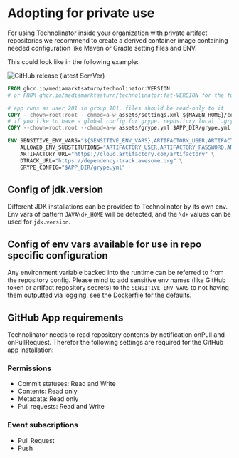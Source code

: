 # Adopting for private use

For using Technolinator inside your organization with private artifact repositories we recommend to create a derived container image containing needed configuration like Maven or Gradle setting files and ENV.

This could look like in the following example:

![GitHub release (latest SemVer)](https://img.shields.io/github/v/release/MediaMarktSaturn/technolinator?label=latest%20version&sort=semver&style=flat-square)

```dockerfile
FROM ghcr.io/mediamarktsaturn/technolinator:VERSION
# or FROM ghcr.io/mediamarktsaturn/technolinator:fat-VERSION for the full-blown image

# app runs as user 201 in group 101, files should be read-only to it
COPY --chown=root:root --chmod=a-w assets/settings.xml ${MAVEN_HOME}/conf/settings.xml
# if you like to have a global config for grype. repository local `.grype.yaml` are respected as well, if not set via GRYPE_CONFIG env
COPY --chown=root:root --chmod=a-w assets/grype.yml $APP_DIR/grype.yml

ENV SENSITIVE_ENV_VARS="${SENSITIVE_ENV_VARS},ARTIFACTORY_USER,ARTIFACTORY_PASSWORD" \
    ALLOWED_ENV_SUBSTITUTIONS="ARTIFACTORY_USER,ARTIFACTORY_PASSWORD,ARTIFACTORY_URL" \
    ARTIFACTORY_URL="https://cloud.artifactory.com/artifactory" \
    DTRACK_URL="https://dependency-track.awesome.org" \
    GRYPE_CONFIG="$APP_DIR/grype.yml"
```

## Config of jdk.version

Different JDK installations can be provided to Technolinator by its own env.
Env vars of pattern `JAVA\d+_HOME` will be detected, and the `\d+` values can be used for `jdk.version`.

## Config of env vars available for use in repo specific configuration

Any environment variable backed into the runtime can be referred to from the repository config.
Please mind to add sensitive env names (like GitHub token or artifact repository secrets) to the `SENSITIVE_ENV_VARS` to not having them outputted via logging, see the [Dockerfile](src/main/docker/Dockerfile) for the defaults.

## GitHub App requirements

Technolinator needs to read repository contents by notification onPull and onPullRequest.
Therefor the following settings are required for the GitHub app installation:

### Permissions

* Commit statuses: Read and Write
* Contents: Read only
* Metadata: Read only
* Pull requests: Read and Write

### Event subscriptions

* Pull Request
* Push
